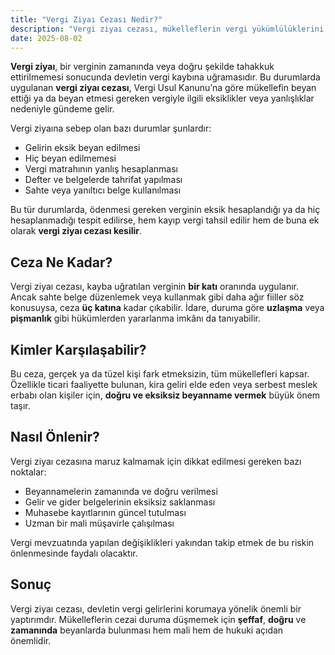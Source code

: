 ```yaml
---
title: "Vergi Ziyaı Cezası Nedir?"
description: "Vergi ziyaı cezası, mükelleflerin vergi yükümlülüklerini eksik ya da yanlış yerine getirmesi durumunda karşılaştığı mali yaptırımdır."
date: 2025-08-02
---
```


**Vergi ziyaı**, bir verginin zamanında veya doğru şekilde tahakkuk ettirilmemesi sonucunda devletin vergi kaybına
uğramasıdır. Bu durumlarda uygulanan **vergi ziyaı cezası**, Vergi Usul Kanunu’na göre mükellefin beyan ettiği ya da
beyan etmesi gereken vergiyle ilgili eksiklikler veya yanlışlıklar nedeniyle gündeme gelir.

Vergi ziyaına sebep olan bazı durumlar şunlardır:

- Gelirin eksik beyan edilmesi
- Hiç beyan edilmemesi
- Vergi matrahının yanlış hesaplanması
- Defter ve belgelerde tahrifat yapılması
- Sahte veya yanıltıcı belge kullanılması

Bu tür durumlarda, ödenmesi gereken verginin eksik hesaplandığı ya da hiç hesaplanmadığı tespit edilirse, hem kayıp
vergi tahsil edilir hem de buna ek olarak **vergi ziyaı cezası kesilir**.

## Ceza Ne Kadar?

Vergi ziyaı cezası, kayba uğratılan verginin **bir katı** oranında uygulanır. Ancak sahte belge düzenlemek veya
kullanmak gibi daha ağır fiiller söz konusuysa, ceza **üç katına** kadar çıkabilir. İdare, duruma göre **uzlaşma** veya
**pişmanlık** gibi hükümlerden yararlanma imkânı da tanıyabilir.

## Kimler Karşılaşabilir?

Bu ceza, gerçek ya da tüzel kişi fark etmeksizin, tüm mükellefleri kapsar. Özellikle ticari faaliyette bulunan, kira
geliri elde eden veya serbest meslek erbabı olan kişiler için, **doğru ve eksiksiz beyanname vermek** büyük önem taşır.

## Nasıl Önlenir?

Vergi ziyaı cezasına maruz kalmamak için dikkat edilmesi gereken bazı noktalar:

- Beyannamelerin zamanında ve doğru verilmesi
- Gelir ve gider belgelerinin eksiksiz saklanması
- Muhasebe kayıtlarının güncel tutulması
- Uzman bir mali müşavirle çalışılması

Vergi mevzuatında yapılan değişiklikleri yakından takip etmek de bu riskin önlenmesinde faydalı olacaktır.

## Sonuç

Vergi ziyaı cezası, devletin vergi gelirlerini korumaya yönelik önemli bir yaptırımdır. Mükelleflerin cezai duruma
düşmemek için **şeffaf**, **doğru** ve **zamanında** beyanlarda bulunması hem mali hem de hukuki açıdan önemlidir.
